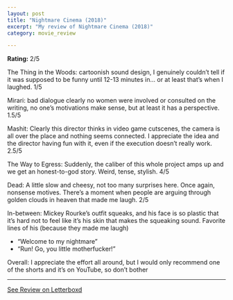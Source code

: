 ```yaml
---
layout: post
title: "Nightmare Cinema (2018)"
excerpt: "My review of Nightmare Cinema (2018)"
category: movie_review

---
```


**Rating:** 2/5

The Thing in the Woods: cartoonish sound design, I genuinely couldn’t tell if it was supposed to be funny until 12-13 minutes in... or at least that’s when I laughed. 1/5

Mirari: bad dialogue clearly no women were involved or consulted on the writing, no one’s motivations make sense, but at least it has a perspective. 1.5/5

Mashit: Clearly this director thinks in video game cutscenes, the camera is all over the place and nothing seems connected. I appreciate the idea and the director having fun with it, even if the execution doesn’t really work. 2.5/5

The Way to Egress: Suddenly, the caliber of this whole project amps up and we get an honest-to-god story. Weird, tense, stylish. 4/5

Dead: A little slow and cheesy, not too many surprises here. Once again, nonsense motives. There’s a moment when people are arguing through golden clouds in heaven that made me laugh. 2/5

In-between: Mickey Rourke’s outfit squeaks, and his face is so plastic that it’s hard not to feel like it’s his skin that makes the squeaking sound. Favorite lines of his (because they made me laugh)
- “Welcome to my nightmare”
- “Run! Go, you little motherfucker!”

Overall: I appreciate the effort all around, but I would only recommend one of the shorts and it’s on YouTube, so don’t bother

<hr>

[See Review on Letterboxd](https://boxd.it/1nBAqD)

